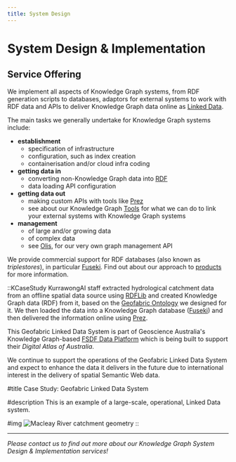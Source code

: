 ```yaml
---
title: System Design
---
```

# System Design & Implementation

## Service Offering

We implement all aspects of Knowledge Graph systems, from RDF generation scripts to databases, adaptors for external systems to work with RDF data and APIs to deliver Knowledge Graph data online as [Linked Data](https://www.w3.org/standards/semanticweb/data).

The main tasks we generally undertake for Knowledge Graph systems include:

- **establishment**
  - specification of infrastructure
  - configuration, such as index creation
  - containerisation and/or cloud infra coding
- **getting data in**
  - converting non-Knowledge Graph data into [RDF](https://www.w3.org/RDF/)
  - data loading API configuration
- **getting data out**
  - making custom APIs with tools like [Prez](/products/prez)
  - see about our Knowledge Graph [Tools](/services/tools) for what we can do to link your external systems with Knowledge Graph systems
- **management**
  - of large and/or growing data
  - of complex data
  - see [Olis](/products/olis), for our very own graph management API

We provide commercial support for RDF databases (also known as _triplestores_), in particular [Fuseki](/products/fuseki). Find out about our approach to [products](/products) for more information.

::KCaseStudy
KurrawongAI staff extracted hydrological catchment data from an offline spatial data source using [RDFLib](https://github.com/RDFLib/rdflib) and created Knowledge Graph data (RDF) from it, based on the [Geofabric Ontology](https://linked.data.gov.au/def/geofabric) we designed for it. We then loaded the data into a Knowledge Graph database ([Fuseki](/products/fuseki)) and then delivered the information online using [Prez](/products/prez).

This Geofabric Linked Data System is part of Geoscience Australia's Knowledge Graph-based [FSDF Data Platform](https://geoscienceaustralia.github.io/fsdf-supermodel/supermodel.html) which is being built to support their _Digital Atlas of Australia_.

We continue to support the operations of the Geofabric Linked Data System and expect to enhance the data it delivers in the future due to international interest in the delivery of spatial Semantic Web data.

#title
Case Study: Geofabric Linked Data System

#description
This is an example of a large-scale, operational, Linked Data system.

#img
![Macleay River catchment geometry](/img/catchment.png)
::

---

_Please contact us to find out more about our Knowledge Graph System Design & Implementation services!_